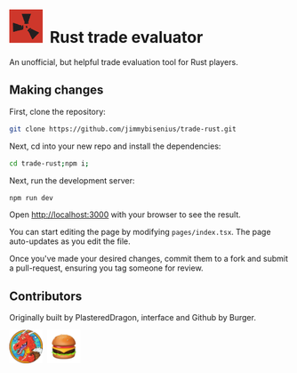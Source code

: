 <h1>
<img src="https://github.com/jimmybisenius/trade-rust/blob/master/public/rust-icon.png?raw=true" width="60" style="margin-right:6px"/>
Rust trade evaluator
</h1>
An unofficial, but helpful trade evaluation tool for Rust players.

## Making changes

First, clone the repository:
```bash
git clone https://github.com/jimmybisenius/trade-rust.git
```

Next, cd into your new repo and install the dependencies:
```bash
cd trade-rust;npm i;
```

Next, run the development server:

```bash
npm run dev
```

Open [http://localhost:3000](http://localhost:3000) with your browser to see the result.

You can start editing the page by modifying `pages/index.tsx`. The page auto-updates as you edit the file.

Once you've made your desired changes, commit them to a fork and submit a pull-request, ensuring you tag someone for review.

## Contributors
Originally built by PlasteredDragon, interface and Github by Burger.

<p float="left">
    <img alt="PlasteredDragon, Founding contributor" src="https://github.com/jimmybisenius/trade-rust/blob/master/public/pd-avatar.png?raw=true" width="60"/>
    <img alt="Burger, Founding maintainer" src="https://github.com/jimmybisenius/trade-rust/blob/master/public/burger-avatar.png?raw=true" width="60" style="margin-left:4px"/>
</p>